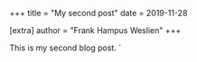 +++
title = "My second post"
date = 2019-11-28

[extra]
author = "Frank Hampus Weslien"
+++

This is my second blog post.
`
